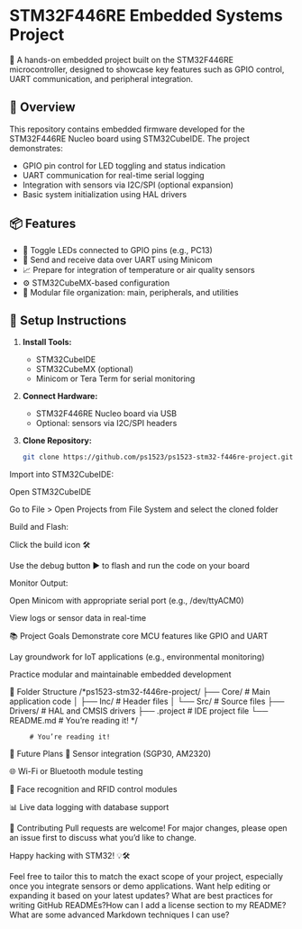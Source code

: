 # STM32F446RE Embedded Systems Project

🚀 A hands-on embedded project built on the STM32F446RE microcontroller, designed to showcase key features such as GPIO control, UART communication, and peripheral integration.

## 🧠 Overview

This repository contains embedded firmware developed for the STM32F446RE Nucleo board using STM32CubeIDE. The project demonstrates:

- GPIO pin control for LED toggling and status indication
- UART communication for real-time serial logging
- Integration with sensors via I2C/SPI (optional expansion)
- Basic system initialization using HAL drivers

## 📦 Features

- 🔴 Toggle LEDs connected to GPIO pins (e.g., PC13)
- 📡 Send and receive data over UART using Minicom
- 📈 Prepare for integration of temperature or air quality sensors
- ⚙️ STM32CubeMX-based configuration
- 📁 Modular file organization: main, peripherals, and utilities

## 🔧 Setup Instructions

1. **Install Tools:**
   - STM32CubeIDE
   - STM32CubeMX (optional)
   - Minicom or Tera Term for serial monitoring

2. **Connect Hardware:**
   - STM32F446RE Nucleo board via USB
   - Optional: sensors via I2C/SPI headers

3. **Clone Repository:**
   ```bash
   git clone https://github.com/ps1523/ps1523-stm32-f446re-project.git
Import into STM32CubeIDE:

Open STM32CubeIDE

Go to File > Open Projects from File System and select the cloned folder

Build and Flash:

Click the build icon 🛠️

Use the debug button ▶️ to flash and run the code on your board

Monitor Output:

Open Minicom with appropriate serial port (e.g., /dev/ttyACM0)

View logs or sensor data in real-time

📚 Project Goals
Demonstrate core MCU features like GPIO and UART

Lay groundwork for IoT applications (e.g., environmental monitoring)

Practice modular and maintainable embedded development

📁 Folder Structure
/*ps1523-stm32-f446re-project/
├── Core/                 # Main application code
│   ├── Inc/              # Header files
│   └── Src/              # Source files
├── Drivers/              # HAL and CMSIS drivers
├── .project              # IDE project file
└── README.md             # You’re reading it! */  



         # You’re reading it!


📣 Future Plans
🧪 Sensor integration (SGP30, AM2320)

🌐 Wi-Fi or Bluetooth module testing

🎯 Face recognition and RFID control modules

📊 Live data logging with database support

🤝 Contributing
Pull requests are welcome! For major changes, please open an issue first to discuss what you’d like to change.

Happy hacking with STM32! 💡🛠️


Feel free to tailor this to match the exact scope of your project, especially once you integrate sensors or demo applications. Want help editing or expanding it based on your latest updates?
What are best practices for writing GitHub READMEs?How can I add a license section to my README?What are some advanced Markdown techniques I can use?
